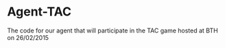 # Agent-TAC
The code for our agent that will participate in the TAC game hosted at BTH on 26/02/2015
